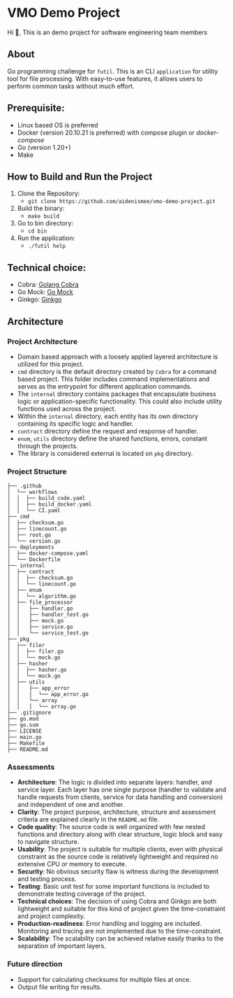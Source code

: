 # VMO Demo Project

Hi 👋, This is an demo project for software engineering team members


## About
Go programming challenge for `futil`.
This is an CLI `application` for utility tool for file processing. With easy-to-use features, it allows users to perform common tasks without much effort.


## Prerequisite:
- Linux based OS is preferred
- Docker (version 20.10.21 is preferred) with compose plugin or *docker-compose*
- Go (version 1.20+)
- Make

## How to Build and Run the Project
1. Clone the Repository:
   - `git clone https://github.com/aidenismee/vmo-demo-project.git`
2. Build the binary:
   - `make build`
3. Go to bin directory:
    - `cd bin`
3. Run the application: 
   - `./futil help`

## Technical choice:
- Cobra: [Golang Cobra](https://github.com/spf13/cobra/)
- Go Mock: [Go Mock](https://github.com/uber-go/mock/)
- Ginkgo: [Ginkgo](https://onsi.github.io/ginkgo/)


## Architecture
### Project Architecture
- Domain based approach with a loosely applied layered architecture is utilized for this project.
- `cmd` directory is the default directory created by `Cobra` for a command based project. This folder includes command implementations and serves as the entrypoint for different application commands.
- The `internal` directory contains packages that encapsulate business logic or application-specific functionality. This could also include utility functions used across the project.
- Within the `internal` directory, each entity has its own directory containing its specific logic and handler.
- `contract` directory define the request and response of handler.
- `enum`, `utils` directory define the shared functions, errors, constant through the projects. 
- The library is considered external is located on `pkg` directory.


### Project Structure
```
├── .github
│  └── workflows
│  │  ├── build_code.yaml 
│  │  ├── build_docker.yaml
│  │  └── CI.yaml
├── cmd
│  ├── checksum.go
│  ├── linecount.go
│  ├── root.go
│  └── version.go
├── deployments
│  ├── docker-compose.yaml
│  └── Dockerfile
├── internal
│  ├── contract
│  │  ├── checksum.go
│  │  └── linecount.go
│  ├── enum
│  │  └── algorithm.go
│  ├── file_processor
│  │   ├── handler.go
│  │   ├── handler_test.go
│  │   ├── mock.go
│  │   ├── service.go
│  │   └── service_test.go
├── pkg
│  ├── filer
│  │  ├── filer.go
│  │  └── mock.go
│  ├── hasher
│  │  ├── hasher.go
│  │  └── mock.go
│  ├── utils
│  │   ├── app_error
│  │   │  └── app_error.go
│  │   └── array
│  │   │  └── array.go
├── .gitignore
├── go.mod
├── go.sum
├── LICENSE
├── main.go
├── Makefile
├── README.md
```

### Assessments
* **Architecture**: The logic is divided into separate layers: handler, and service layer. Each layer has one single purpose (handler to validate and handle requests from clients, service for data handling and conversion) and independent of one and another.
* **Clarity**: The project purpose, architecture, structure and assessment criteria are explained clearly in the `README.md` file.
* **Code quality**: The source code is well organized with few nested functions and directory along with clear structure, logic block and easy to navigate structure.
* **Usability**: The project is suitable for multiple clients, even with physical constraint as the source code is relatively lightweight and required no extensive CPU or memory to execute.
* **Security**: No obvious security flaw is witness during the development and testing process.
* **Testing**: Basic unit test for some important functions is included to demonstrate testing coverage of the project.
* **Technical choices**: The decision of using Cobra and Ginkgo are both lightweight and suitable for this kind of project given the time-constraint and project complexity.
* **Production-readiness**: Error handling and logging are included. Monitoring and tracing are not implemented due to the time-constraint.
* **Scalability**: The scalability can be achieved relative easily thanks to the separation of important layers.


### Future direction
- Support for calculating checksums for multiple files at once.
- Output file writing for results.

